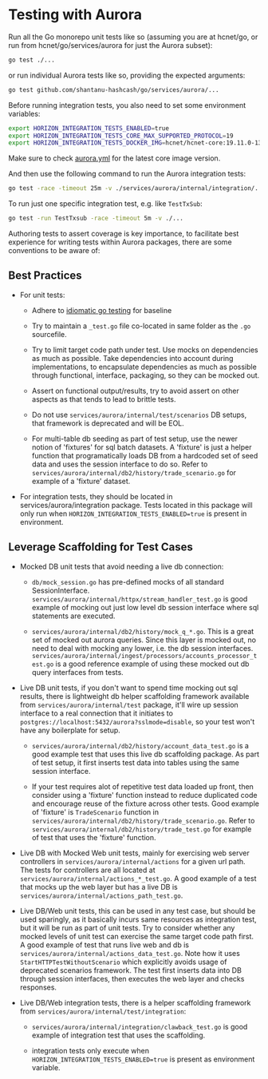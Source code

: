 # **Testing with Aurora**

Run all the Go monorepo unit tests like so (assuming you are at hcnet/go, or run from hcnet/go/services/aurora for just the Aurora subset):

```bash
go test ./...
```

or run individual Aurora tests like so, providing the expected arguments:

```bash
go test github.com/shantanu-hashcash/go/services/aurora/...
```

Before running integration tests, you also need to set some environment variables:
```bash
export HORIZON_INTEGRATION_TESTS_ENABLED=true
export HORIZON_INTEGRATION_TESTS_CORE_MAX_SUPPORTED_PROTOCOL=19
export HORIZON_INTEGRATION_TESTS_DOCKER_IMG=hcnet/hcnet-core:19.11.0-1323.7fb6d5e88.focal
```
Make sure to check [aurora.yml](/.github/workflows/aurora.yml) for the latest core image version.

And then use the following command to run the Aurora integration tests:
```bash
go test -race -timeout 25m -v ./services/aurora/internal/integration/...
```

To run just one specific integration test, e.g. like `TestTxSub`:
```bash
go test -run TestTxsub -race -timeout 5m -v ./...
```

Authoring tests to assert coverage is key importance, to facilitate best experience for writing tests within Aurora packages, there are some conventions to be aware of:

## **Best Practices**
* For unit tests:
  * Adhere to [idiomatic go testing](https://go.dev/doc/tutorial/add-a-test) for 
    baseline

  * Try to maintain a `_test.go` file co-located in same folder as the `.go`
    sourcefile. 

  * Try to limit target code path under test. Use mocks on dependencies as much as 
    possible. Take dependencies into account during implementations, to encapsulate dependencies as much as possible through functional, interface, packaging, so they can be mocked out.

  * Assert on functional output/results, try to avoid assert on other aspects as that 
    tends to lead to brittle tests.

  * Do not use `services/aurora/internal/test/scenarios` DB setups, that framework is deprecated and will be EOL. 

  * For multi-table db seeding as part of test setup, use the newer notion of 'fixtures' for sql batch datasets. A 'fixture' is just a helper function that programatically loads DB from a hardcoded set of seed data and uses the session interface to do so. Refer to `services/aurora/internal/db2/history/trade_scenario.go` for example of a 'fixture' dataset.   
  
* For integration tests, they should be located in services/aurora/integration package. Tests located in this package will only run when `HORIZON_INTEGRATION_TESTS_ENABLED=true` is present in environment.

## **Leverage Scaffolding for Test Cases**
* Mocked DB unit tests that avoid needing a live db connection: 

  * `db/mock_session.go` has pre-defined mocks of all standard SessionInterface. `services/aurora/internal/httpx/stream_handler_test.go` is good example of mocking out just low level db session interface where sql statements are executed.

  * `services/aurora/internal/db2/history/mock_q_*.go`. This is a great set of mocked out aurora queries. Since this layer is mocked out, no need to deal with mocking any lower, i.e. the db session interfaces.  `services/aurora/internal/ingest/processors/accounts_processor_test.go` is a good reference example of using these mocked out db query interfaces from tests.

* Live DB unit tests, if you don't want to spend time mocking out sql results, there is lightweight db helper scaffolding framework available from `services/aurora/internal/test` package, it'll wire up session interface to a real connection that it initiates to `postgres://localhost:5432/aurora?sslmode=disable`, so your test won't have any boilerplate for setup.

  * `services/aurora/internal/db2/history/account_data_test.go` is a good example test that uses this live db scaffolding package. As part of test setup, it first inserts test data into tables using the same session interface.

  * If your test requires alot of repetitive test data loaded up front, then consider using a 'fixture' function instead to reduce duplicated code and encourage reuse of the fixture across other tests. Good example of 'fixture' is `TradeScenario` function in `services/aurora/internal/db2/history/trade_scenario.go`. Refer to `services/aurora/internal/db2/history/trade_test.go` for example of test that uses the 'fixture' function.

* Live DB with Mocked Web unit tests, mainly for exercising web server controllers in `services/aurora/internal/actions` for a given url path. The tests for controllers are all located at `services/aurora/internal/actions_*_test.go`. A good example of a test that mocks up the web layer but has a live DB is `services/aurora/internal/actions_path_test.go`.

* Live DB/Web unit tests, this can be used in any test case, but should be used sparingly, as it basically incurs same resources as integration test, but it will be run as part of unit tests. Try to consider whether any mocked levels of unit test can exercise the same target code path first. A good example of test that runs live web and db is `services/aurora/internal/actions_data_test.go`. Note how it uses `StartHTTPTestWithoutScenario` which explicitly avoids usage of deprecated scenarios framework. The test first inserts data into DB through session interfaces, then executes the web layer and checks responses. 

* Live DB/Web integration tests, there is a helper scaffolding framework from `services/aurora/internal/test/integration`:

  * `services/aurora/internal/integration/clawback_test.go` is good example of integration test that uses the scaffolding. 
  
  * integration tests only execute when `HORIZON_INTEGRATION_TESTS_ENABLED=true` is present as environment variable.










